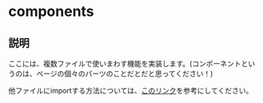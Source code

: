 # components

## 説明
ここには、複数ファイルで使いまわす機能を実装します。(コンポーネントというのは、ページの個々のパーツのことだとだと思ってください！)

他ファイルにimportする方法については、[このリンク](https://wand.witchserver.jp/archives/46#toc2)を参考にしてください。